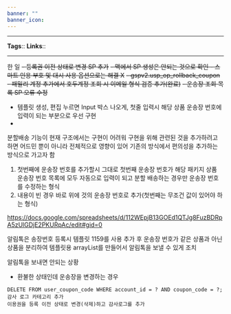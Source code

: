 ```yaml
---
banner: ""
banner_icon: 
---
```


---
**Tags**:: 
**Links**::

---
한 일
~~- 등록권 이전 상태로 변경 SP 추가~~
	~~- 맥에서 SP 생성은 안되는 것으로 확인 - 스마트 인용 부호 및 대시 사용 옵션으로는 해결 X~~
	~~- gspv2.usp_op_rollback_coupon~~
~~- 패밀리 계정 추가에서 호두계정 조회 시 이메일 형식 검증 추가(완료)~~
~~-  운송장 조회 목록 SP 오류 수정~~
- 템플릿 생성, 편집 누르면 Input 박스 나오게, 첫줄 입력시 해당 상품 운송장 번호에 입력이 되는 부분으로 우선 구현
- 
분할배송 기능이 현재 구조에서는 구현이 어려워 구현을 위해 관련된 것을 추가하려고 하면 어드민 뿐이 아니라 전체적으로 영향이 있어 기존의 방식에서 편의성을 추가하는 방식으로 가고자 함
1. 첫번째에 운송장 번호를 추가할시 그대로 첫번째 운송장 번호가 해당 패키지 상품 운송장 번호 목록에 모두 자동으로 입력이 되고 분할 배송하는 경우만 운송장 번호를 수정하는 형식
2. 내용이 빈 경우 바로 위에 것의 운송장 번호로 추가(첫번째는 무조건 값이 있어야 하는 형식)


https://docs.google.com/spreadsheets/d/112WEpjB13GOEd1QTJg8FuzBDRpA5zUlGDjE2PKURpAc/edit#gid=0

알림톡은 송장번호 등록시 템플릿 1159를 사용
추가 후 운송장 번호가 같은 상품과 아닌 상품을 분리하여 템플릿용 arrayList를 만들어서 알림톡을 보낼 수 있게 조치

알림톡을 보내면 안되는 상황
- 환불한 상태인데 운송장을 변경하는 경우

```Mysql
DELETE FROM user_coupon_code WHERE account_id = ? AND coupon_code = ?;
감사 로그 카테고리 추가
이용권을 등록 이전 상태로 변경(삭제)하고 감사로그를 추가

```
# 